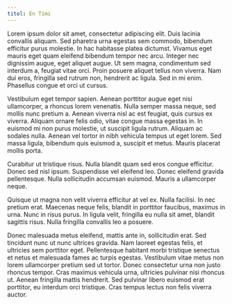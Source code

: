 ```yaml
---
titol: En Timi
---
```


Lorem ipsum dolor sit amet, consectetur adipiscing elit. Duis lacinia convallis aliquam. Sed pharetra urna egestas sem commodo, bibendum efficitur purus molestie. In hac habitasse platea dictumst. Vivamus eget mauris eget quam eleifend bibendum tempor nec arcu. Integer nec dignissim augue, eget aliquet augue. Ut sem magna, condimentum sed interdum a, feugiat vitae orci. Proin posuere aliquet tellus non viverra. Nam dui eros, fringilla sed rutrum non, hendrerit ac ligula. Sed in mi enim. Phasellus congue et orci ut cursus.

Vestibulum eget tempor sapien. Aenean porttitor augue eget nisi ullamcorper, a rhoncus lorem venenatis. Nulla semper massa neque, sed mollis nunc pretium a. Aenean viverra nisl ac est feugiat, quis cursus ex viverra. Aliquam ornare felis odio, vitae congue massa egestas in. In euismod mi non purus molestie, ut suscipit ligula rutrum. Aliquam ac sodales nulla. Aenean vel tortor in nibh vehicula tempus ut eget lorem. Sed massa ligula, bibendum quis euismod a, suscipit et metus. Mauris placerat mollis porta.

Curabitur ut tristique risus. Nulla blandit quam sed eros congue efficitur. Donec sed nisl ipsum. Suspendisse vel eleifend leo. Donec eleifend gravida pellentesque. Nulla sollicitudin accumsan euismod. Mauris a ullamcorper neque.

Quisque ut magna non velit viverra efficitur at vel ex. Nulla facilisi. In nec pretium erat. Maecenas neque felis, blandit in porttitor faucibus, maximus in urna. Nunc in risus purus. In ligula velit, fringilla eu nulla sit amet, blandit sagittis risus. Nulla fringilla convallis leo a posuere.

Donec malesuada metus eleifend, mattis ante in, sollicitudin erat. Sed tincidunt nunc ut nunc ultrices gravida. Nam laoreet egestas felis, et ultricies sem porttitor eget. Pellentesque habitant morbi tristique senectus et netus et malesuada fames ac turpis egestas. Vestibulum vitae metus non lorem ullamcorper pretium sed ut tortor. Donec consectetur urna non justo rhoncus tempor. Cras maximus vehicula urna, ultricies pulvinar nisi rhoncus ut. Aenean fringilla mattis hendrerit. Sed pulvinar libero euismod erat porttitor, eu interdum orci tristique. Cras tempus lectus non felis viverra auctor. 